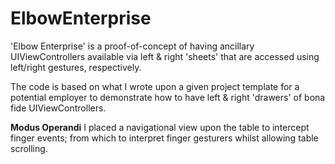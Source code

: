 ElbowEnterprise
===============
'Elbow Enterprise' is a proof-of-concept of having ancillary UIViewControllers available via left & right 'sheets' that are accessed using left/right gestures, respectively.

The code is based on what I wrote upon a given project template for a potential employer to demonstrate how to have left & right 'drawers' of bona fide UIViewControllers.

**Modus Operandi**
I placed a navigational view upon the table to intercept finger events; from which to interpret finger gesturers whilst allowing table scrolling.
